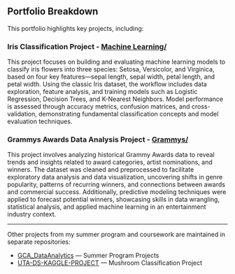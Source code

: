 ## Portfolio Breakdown

This portfolio highlights key projects, including:

### Iris Classification Project - [Machine Learning/](./Machine%20Learning/)

This project focuses on building and evaluating machine learning models to classify iris flowers into three species: Setosa, Versicolor, and Virginica, based on four key features—sepal length, sepal width, petal length, and petal width. Using the classic Iris dataset, the workflow includes data exploration, feature analysis, and training models such as Logistic Regression, Decision Trees, and K-Nearest Neighbors. Model performance is assessed through accuracy metrics, confusion matrices, and cross-validation, demonstrating fundamental classification concepts and model evaluation techniques.

### Grammys Awards Data Analysis Project - [Grammys/](./Grammys)

This project involves analyzing historical Grammy Awards data to reveal trends and insights related to award categories, artist nominations, and winners. The dataset was cleaned and preprocessed to facilitate exploratory data analysis and data visualization, uncovering shifts in genre popularity, patterns of recurring winners, and connections between awards and commercial success. Additionally, predictive modeling techniques were applied to forecast potential winners, showcasing skills in data wrangling, statistical analysis, and applied machine learning in an entertainment industry context.

---

Other projects from my summer program and coursework are maintained in separate repositories:

- [GCA_DataAnalytics](https://github.com/sofia-rueda/GCA_DataAnalytics) — Summer Program Projects  
- [UTA-DS-KAGGLE-PROJECT](https://github.com/sofia-rueda/UTA-DS-KAGGLE-PROJECT) — Mushroom Classification Project


